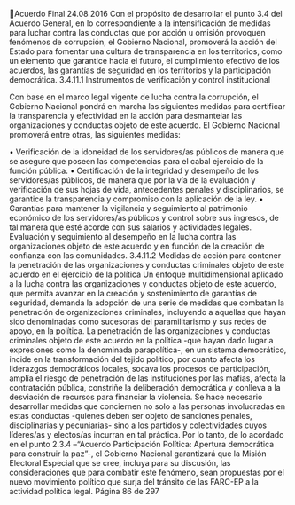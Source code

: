Acuerdo Final 
24.08.2016 
Con el propósito de desarrollar el punto 3.4 del Acuerdo General, en lo correspondiente a la intensificación 
de  medidas  para  luchar  contra  las  conductas  que  por  acción  u  omisión  provoquen  fenómenos  de 
corrupción,  el  Gobierno  Nacional,  promoverá  la  acción  del  Estado  para  fomentar  una  cultura  de 
transparencia en los territorios, como un elemento que garantice hacia el futuro, el cumplimiento efectivo 
de los acuerdos, las garantías de seguridad en los territorios y la participación democrática. 
3.4.11.1 Instrumentos de verificación y control institucional  
 
Con base en el marco legal vigente de lucha contra la corrupción, el Gobierno Nacional pondrá en marcha 
las  siguientes  medidas  para  certificar  la  transparencia  y  efectividad  en  la  acción  para  desmantelar  las 
organizaciones  y  conductas  objeto  de  este  acuerdo.  El  Gobierno  Nacional  promoverá  entre  otras,  las 
siguientes medidas: 
 
• Verificación de la idoneidad de los servidores/as públicos de manera que se asegure que poseen 
las competencias para el cabal ejercicio de la función pública. 
• Certificación de la integridad y desempeño de los servidores/as públicos, de manera que por la 
vía de la evaluación y verificación de sus hojas de vida, antecedentes penales y disciplinarios, se 
garantice la transparencia y compromiso con la aplicación de la ley. 
• Garantías para mantener la vigilancia y seguimiento al patrimonio económico de los servidores/as 
públicos y control sobre sus ingresos, de tal manera que esté acorde con sus salarios y actividades 
legales. Evaluación y seguimiento al desempeño en la lucha contra las organizaciones objeto de 
este acuerdo y en función de la creación de confianza con las comunidades. 
3.4.11.2 Medidas de acción para contener la penetración de las organizaciones y conductas criminales 
objeto de este acuerdo en el ejercicio de la política 
Un enfoque multidimensional aplicado a la lucha contra las organizaciones y conductas objeto de este 
acuerdo,  que  permita  avanzar  en  la  creación  y  sostenimiento  de  garantías  de  seguridad,  demanda  la 
adopción de una serie de medidas que combatan la penetración de organizaciones criminales, incluyendo 
a aquellas que hayan sido denominadas como sucesoras del paramilitarismo y sus redes de apoyo, en la 
política. 
La penetración de las organizaciones y conductas criminales objeto de este acuerdo en la política -que 
hayan dado lugar a expresiones como la denominada parapolítica-, en un sistema democrático, incide en 
la  transformación  del  tejido  político,  por  cuanto  afecta  los  liderazgos  democráticos  locales,  socava  los 
procesos de participación, amplía el riesgo de penetración de las instituciones por las mafias, afecta la 
contratación pública, constriñe la deliberación democrática y conlleva a la desviación de recursos para 
financiar la violencia. 
Se  hace  necesario  desarrollar  medidas  que  conciernen  no  solo  a  las  personas  involucradas  en  estas 
conductas -quienes deben ser objeto de sanciones penales, disciplinarias y pecuniarias- sino a los partidos 
y colectividades cuyos líderes/as y electos/as incurran en tal práctica. 
Por lo tanto, de lo acordado en el punto 2.3.4 –“Acuerdo Participación Política: Apertura democrática para 
construir la paz”-, el Gobierno Nacional garantizará que la Misión Electoral Especial que se cree, incluya 
para su discusión, las consideraciones que para combatir este fenómeno, sean propuestas por el nuevo 
movimiento político que surja del tránsito de las FARC-EP a la actividad política legal. 
Página 86 de 297 
 

